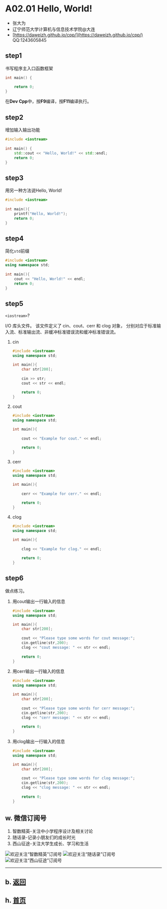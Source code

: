 # A02.01 Hello, World!

- 张大为
- 辽宁师范大学计算机与信息技术学院@大连
- [https://daweizh.github.io/cpp/](https://daweizh.github.io/cpp/)  QQ:1243605845

## step1

书写程序主入口函数框架

~~~cpp
int main() {

    return 0;
}
~~~

在**Dev Cpp**中，按**F9**编译，按**F11**编译执行。

## step2

增加输入输出功能

~~~cpp
#include <iostream>
    
int main() {
    std::cout << "Hello, World!" << std::endl;
    return 0;
}
~~~

## step3

用另一种方法说Hello, World!

~~~cpp
#include <iostream>
    
int main(){
    printf("Hello, World!");
    return 0;
}
~~~

## step4

简化`std`前缀

~~~cpp
#include <iostream>
using namespace std;
    
int main(){
    cout << "Hello, World!" << endl;
    return 0;
}
~~~

## step5 

`<iostream>`?

I/O 库头文件。
该文件定义了 cin、cout、cerr 和 clog 对象，
分别对应于标准输入流、标准输出流、非缓冲标准错误流和缓冲标准错误流。

1. cin
    ~~~cpp
    #include <iostream>
    using namespace std;
    
    int main(){
        char str[200];
        
        cin >> str;
        cout << str << endl;
        
        return 0;
    } 
    ~~~
2. cout
    ~~~cpp
    #include <iostream>
    using namespace std;
    
    int main(){
        
        cout << "Example for cout." << endl;
        
        return 0;
    }
    ~~~
3. cerr
    ~~~cpp
    #include <iostream>
    using namespace std;
    
    int main(){
        
        cerr << "Example for cerr." << endl;
        
        return 0;
    }
    ~~~
4. clog
    ~~~cpp
    #include <iostream>
    using namespace std;
    
    int main(){
        
        clog << "Example for clog." << endl;
        
        return 0;
    }
    ~~~

## step6

做点练习。

1. 用cout输出一行输入的信息
    ~~~cpp
    #include <iostream>
    using namespace std;
    
    int main(){
        char str[200];
        
        cout << "Please type some words for cout message:";
        cin.getline(str,200);   
        clog << "cout message: " << str << endl;
        
        return 0;
    }
    ~~~
2. 用cerr输出一行输入的信息
    ~~~cpp
    #include <iostream>
    using namespace std;
    
    int main(){
        char str[200];
        
        cout << "Please type some words for cerr message:";
        cin.getline(str,200);   
        clog << "cerr message: " << str << endl;
        
        return 0;
    }
    ~~~
3. 用clog输出一行输入的信息
    ~~~cpp
    #include <iostream>
    using namespace std;
    
    int main(){
        char str[200];
        
        cout << "Please type some words for clog message:";
        cin.getline(str,200);   
        clog << "clog message: " << str << endl;
        
        return 0;
    }
    ~~~



## w. 微信订阅号

1. 智数精英-关注中小学程序设计及相关讨论
2. 随话录-记录小朋友们的成长时光
2. 西山征途-关注大学生成长、学习和生活

![欢迎关注“智数精英”订阅号](../../assets/me/img/idea8.jpg)
![欢迎关注“随话录”订阅号](../../assets/me/img/shl8.jpg)
![欢迎关注“西山征途”订阅号](../../assets/me/img/xszt8.jpg)

----------

## b. [返回](../)
    
## h. [首页](../../)

 